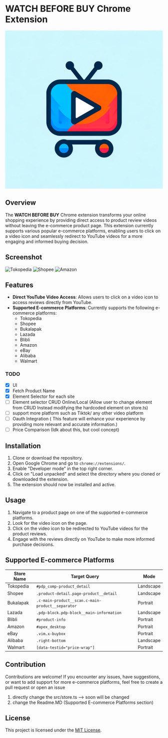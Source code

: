 # WATCH BEFORE BUY Chrome Extension

![icon](src/icon.png)

## Overview

The **WATCH BEFORE BUY** Chrome extension transforms your online shopping experience by providing direct access to product review videos without leaving the e-commerce product page. This extension currently supports various popular e-commerce platforms, enabling users to click on a video icon and seamlessly redirect to YouTube videos for a more engaging and informed buying decision.

## Screenshot
![Tokopedia](https://i.postimg.cc/Twv7WgkD/Screenshot-2023-11-28-at-16-16-15.png)
![Shopee](https://i.postimg.cc/xdzpCtPQ/Screenshot-2023-11-28-at-16-22-31.png)
![Amazon](https://i.postimg.cc/Y25N3YYn/Screenshot-2023-11-28-at-16-26-15.png)

## Features

- **Direct YouTube Video Access**: Allows users to click on a video icon to access reviews directly from YouTube.
- **Supported E-commerce Platforms**: Currently supports the following e-commerce platforms:
  - Tokopedia
  - Shopee
  - Bukalapak
  - Lazada
  - Blibli
  - Amazon
  - eBay
  - Alibaba
  - Walmart



### TODO

- [x] UI
- [x] Fetch Product Name
- [x] Element Selector for each site
- [ ] Element selector CRUD Online/Local (Allow user to change element from CRUD Instead modifying the hardcoded element on store.ts)
- [ ] support more platform such as Tiktok/ any other video platform
- [ ] Oauth Integration ( This feature will enhance your experience by providing more relevant and accurate information.)
- [ ] Price Comparison (Idk about this, but cool concept)

## Installation

1. Clone or download the repository.
2. Open Google Chrome and go to `chrome://extensions/`.
3. Enable "Developer mode" in the top right corner.
4. Click on "Load unpacked" and select the directory where you cloned or downloaded the extension.
5. The extension should now be installed and active.

## Usage

1. Navigate to a product page on one of the supported e-commerce platforms.
2. Look for the video icon on the page.
3. Click on the video icon to be redirected to YouTube videos for the product reviews.
4. Engage with the reviews directly on YouTube to make more informed purchase decisions.




## Supported E-commerce Platforms

| Store Name | Target Query | Mode      |
|------------|--------------|-----------|
| Tokopedia  | `#pdp_comp-product_detail` | Landscape  |
| Shopee     | `.product-detail.page-product__detail` | Landscape |
| Bukalapak  | `.c-main-product__scan.c-main-product__separator` | Portrait |
| Lazada     | `.pdp-block.pdp-block__main-information` | Landscape |
| Blibli     | `#product-info` | Portrait |
| Amazon     | `#apex_desktop` | Portrait |
| eBay       | `.vim.x-buybox` | Portrait |
| Alibaba    | `.right-bottom` | Landscape |
| Walmart    | `[data-testid="price-wrap"]` | Portrait |

## Contribution

Contributions are welcome! If you encounter any issues, have suggestions, or want to add support for more e-commerce platforms, feel free to create a pull request or open an issue
1. directly change the src/store.ts --> soon will be changed
2. change the Readme.MD (Supported E-commerce Platforms section)


## License

This project is licensed under the [MIT License](LICENSE).
